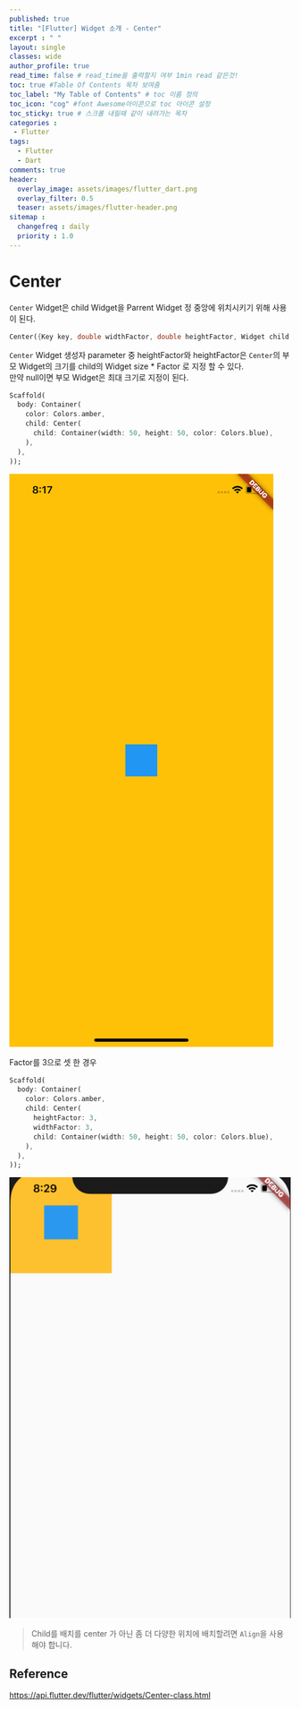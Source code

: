 ```yaml
---
published: true
title: "[Flutter] Widget 소개 - Center"
excerpt : " "
layout: single
classes: wide
author_profile: true
read_time: false # read_time을 출력할지 여부 1min read 같은것!
toc: true #Table Of Contents 목차 보여줌
toc_label: "My Table of Contents" # toc 이름 정의
toc_icon: "cog" #font Awesome아이콘으로 toc 아이콘 설정
toc_sticky: true # 스크롤 내릴때 같이 내려가는 목차
categories :
 - Flutter
tags: 
  - Flutter
  - Dart
comments: true
header:
  overlay_image: assets/images/flutter_dart.png
  overlay_filter: 0.5
  teaser: assets/images/flutter-header.png
sitemap :
  changefreq : daily
  priority : 1.0
---
```

# Center 

`Center` Widget은 child Widget을 Parrent Widget 정 중앙에 위치시키기 위해 사용이 된다.

~~~dart
Center({Key key, double widthFactor, double heightFactor, Widget child })
~~~

`Center` Widget 생성자 parameter 중 heightFactor와 heightFactor은 `Center`의 부모 Widget의 크기를 child의 Widget size * Factor 로 지정 할 수 있다. <br>
만약 null이면 부모 Widget은 최대 크기로 지정이 된다.

~~~dart
Scaffold(
  body: Container(
    color: Colors.amber,
    child: Center(
      child: Container(width: 50, height: 50, color: Colors.blue),
    ),
  ),
));
~~~
![](/assets/images/center.png)

Factor를 3으로 셋 한 경우

~~~dart
Scaffold(
  body: Container(
    color: Colors.amber,
    child: Center(
      heightFactor: 3,
      widthFactor: 3,
      child: Container(width: 50, height: 50, color: Colors.blue),
    ),
  ),
));
~~~
![](/assets/images/center-2.png)

> Child를 배치를 center 가 아닌 좀 더 다양한 위치에 배치할려면 `Align`을 사용해야 합니다.

## Reference
<https://api.flutter.dev/flutter/widgets/Center-class.html>

